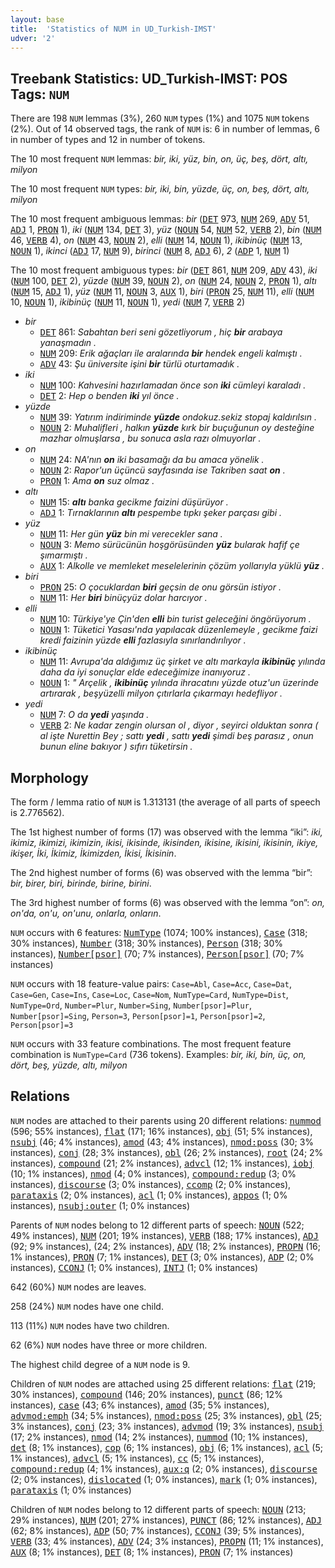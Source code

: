 ```yaml
---
layout: base
title:  'Statistics of NUM in UD_Turkish-IMST'
udver: '2'
---
```


## Treebank Statistics: UD_Turkish-IMST: POS Tags: `NUM`

There are 198 `NUM` lemmas (3%), 260 `NUM` types (1%) and 1075 `NUM` tokens (2%).
Out of 14 observed tags, the rank of `NUM` is: 6 in number of lemmas, 6 in number of types and 12 in number of tokens.

The 10 most frequent `NUM` lemmas: <em>bir, iki, yüz, bin, on, üç, beş, dört, altı, milyon</em>

The 10 most frequent `NUM` types:  <em>bir, iki, bin, yüzde, üç, on, beş, dört, altı, milyon</em>

The 10 most frequent ambiguous lemmas: <em>bir</em> (<tt><a href="tr_imst-pos-DET.html">DET</a></tt> 973, <tt><a href="tr_imst-pos-NUM.html">NUM</a></tt> 269, <tt><a href="tr_imst-pos-ADV.html">ADV</a></tt> 51, <tt><a href="tr_imst-pos-ADJ.html">ADJ</a></tt> 1, <tt><a href="tr_imst-pos-PRON.html">PRON</a></tt> 1), <em>iki</em> (<tt><a href="tr_imst-pos-NUM.html">NUM</a></tt> 134, <tt><a href="tr_imst-pos-DET.html">DET</a></tt> 3), <em>yüz</em> (<tt><a href="tr_imst-pos-NOUN.html">NOUN</a></tt> 54, <tt><a href="tr_imst-pos-NUM.html">NUM</a></tt> 52, <tt><a href="tr_imst-pos-VERB.html">VERB</a></tt> 2), <em>bin</em> (<tt><a href="tr_imst-pos-NUM.html">NUM</a></tt> 46, <tt><a href="tr_imst-pos-VERB.html">VERB</a></tt> 4), <em>on</em> (<tt><a href="tr_imst-pos-NUM.html">NUM</a></tt> 43, <tt><a href="tr_imst-pos-NOUN.html">NOUN</a></tt> 2), <em>elli</em> (<tt><a href="tr_imst-pos-NUM.html">NUM</a></tt> 14, <tt><a href="tr_imst-pos-NOUN.html">NOUN</a></tt> 1), <em>ikibinüç</em> (<tt><a href="tr_imst-pos-NUM.html">NUM</a></tt> 13, <tt><a href="tr_imst-pos-NOUN.html">NOUN</a></tt> 1), <em>ikinci</em> (<tt><a href="tr_imst-pos-ADJ.html">ADJ</a></tt> 17, <tt><a href="tr_imst-pos-NUM.html">NUM</a></tt> 9), <em>birinci</em> (<tt><a href="tr_imst-pos-NUM.html">NUM</a></tt> 8, <tt><a href="tr_imst-pos-ADJ.html">ADJ</a></tt> 6), <em>2</em> (<tt><a href="tr_imst-pos-ADP.html">ADP</a></tt> 1, <tt><a href="tr_imst-pos-NUM.html">NUM</a></tt> 1)

The 10 most frequent ambiguous types:  <em>bir</em> (<tt><a href="tr_imst-pos-DET.html">DET</a></tt> 861, <tt><a href="tr_imst-pos-NUM.html">NUM</a></tt> 209, <tt><a href="tr_imst-pos-ADV.html">ADV</a></tt> 43), <em>iki</em> (<tt><a href="tr_imst-pos-NUM.html">NUM</a></tt> 100, <tt><a href="tr_imst-pos-DET.html">DET</a></tt> 2), <em>yüzde</em> (<tt><a href="tr_imst-pos-NUM.html">NUM</a></tt> 39, <tt><a href="tr_imst-pos-NOUN.html">NOUN</a></tt> 2), <em>on</em> (<tt><a href="tr_imst-pos-NUM.html">NUM</a></tt> 24, <tt><a href="tr_imst-pos-NOUN.html">NOUN</a></tt> 2, <tt><a href="tr_imst-pos-PRON.html">PRON</a></tt> 1), <em>altı</em> (<tt><a href="tr_imst-pos-NUM.html">NUM</a></tt> 15, <tt><a href="tr_imst-pos-ADJ.html">ADJ</a></tt> 1), <em>yüz</em> (<tt><a href="tr_imst-pos-NUM.html">NUM</a></tt> 11, <tt><a href="tr_imst-pos-NOUN.html">NOUN</a></tt> 3, <tt><a href="tr_imst-pos-AUX.html">AUX</a></tt> 1), <em>biri</em> (<tt><a href="tr_imst-pos-PRON.html">PRON</a></tt> 25, <tt><a href="tr_imst-pos-NUM.html">NUM</a></tt> 11), <em>elli</em> (<tt><a href="tr_imst-pos-NUM.html">NUM</a></tt> 10, <tt><a href="tr_imst-pos-NOUN.html">NOUN</a></tt> 1), <em>ikibinüç</em> (<tt><a href="tr_imst-pos-NUM.html">NUM</a></tt> 11, <tt><a href="tr_imst-pos-NOUN.html">NOUN</a></tt> 1), <em>yedi</em> (<tt><a href="tr_imst-pos-NUM.html">NUM</a></tt> 7, <tt><a href="tr_imst-pos-VERB.html">VERB</a></tt> 2)


* <em>bir</em>
  * <tt><a href="tr_imst-pos-DET.html">DET</a></tt> 861: <em>Sabahtan beri seni gözetliyorum , hiç <b>bir</b> arabaya yanaşmadın .</em>
  * <tt><a href="tr_imst-pos-NUM.html">NUM</a></tt> 209: <em>Erik ağaçları ile aralarında <b>bir</b> hendek engeli kalmıştı .</em>
  * <tt><a href="tr_imst-pos-ADV.html">ADV</a></tt> 43: <em>Şu üniversite işini <b>bir</b> türlü oturtamadık .</em>
* <em>iki</em>
  * <tt><a href="tr_imst-pos-NUM.html">NUM</a></tt> 100: <em>Kahvesini hazırlamadan önce son <b>iki</b> cümleyi karaladı .</em>
  * <tt><a href="tr_imst-pos-DET.html">DET</a></tt> 2: <em>Hep o benden <b>iki</b> yıl önce .</em>
* <em>yüzde</em>
  * <tt><a href="tr_imst-pos-NUM.html">NUM</a></tt> 39: <em>Yatırım indiriminde <b>yüzde</b> ondokuz.sekiz stopaj kaldırılsın .</em>
  * <tt><a href="tr_imst-pos-NOUN.html">NOUN</a></tt> 2: <em>Muhalifleri , halkın <b>yüzde</b> kırk bir buçuğunun oy desteğine mazhar olmuşlarsa , bu sonuca asla razı olmuyorlar .</em>
* <em>on</em>
  * <tt><a href="tr_imst-pos-NUM.html">NUM</a></tt> 24: <em>NA'nın <b>on</b> iki basamağı da bu amaca yönelik .</em>
  * <tt><a href="tr_imst-pos-NOUN.html">NOUN</a></tt> 2: <em>Rapor'un üçüncü sayfasında ise Takriben saat <b>on</b> .</em>
  * <tt><a href="tr_imst-pos-PRON.html">PRON</a></tt> 1: <em>Ama <b>on</b> suz olmaz .</em>
* <em>altı</em>
  * <tt><a href="tr_imst-pos-NUM.html">NUM</a></tt> 15: <em><b>altı</b> banka gecikme faizini düşürüyor .</em>
  * <tt><a href="tr_imst-pos-ADJ.html">ADJ</a></tt> 1: <em>Tırnaklarının <b>altı</b> pespembe tıpkı şeker parçası gibi .</em>
* <em>yüz</em>
  * <tt><a href="tr_imst-pos-NUM.html">NUM</a></tt> 11: <em>Her gün <b>yüz</b> bin mi verecekler sana .</em>
  * <tt><a href="tr_imst-pos-NOUN.html">NOUN</a></tt> 3: <em>Memo sürücünün hoşgörüsünden <b>yüz</b> bularak hafif çe şımarmıştı .</em>
  * <tt><a href="tr_imst-pos-AUX.html">AUX</a></tt> 1: <em>Alkolle ve memleket meselelerinin çözüm yollarıyla yüklü <b>yüz</b> .</em>
* <em>biri</em>
  * <tt><a href="tr_imst-pos-PRON.html">PRON</a></tt> 25: <em>O çocuklardan <b>biri</b> geçsin de onu görsün istiyor .</em>
  * <tt><a href="tr_imst-pos-NUM.html">NUM</a></tt> 11: <em>Her <b>biri</b> binüçyüz dolar harcıyor .</em>
* <em>elli</em>
  * <tt><a href="tr_imst-pos-NUM.html">NUM</a></tt> 10: <em>Türkiye'ye Çin'den <b>elli</b> bin turist geleceğini öngörüyorum .</em>
  * <tt><a href="tr_imst-pos-NOUN.html">NOUN</a></tt> 1: <em>Tüketici Yasası'nda yapılacak düzenlemeyle , gecikme faizi kredi faizinin yüzde <b>elli</b> fazlasıyla sınırlandırılıyor .</em>
* <em>ikibinüç</em>
  * <tt><a href="tr_imst-pos-NUM.html">NUM</a></tt> 11: <em>Avrupa'da aldığımız üç şirket ve altı markayla <b>ikibinüç</b> yılında daha da iyi sonuçlar elde edeceğimize inanıyoruz .</em>
  * <tt><a href="tr_imst-pos-NOUN.html">NOUN</a></tt> 1: <em>" Arçelik , <b>ikibinüç</b> yılında ihracatını yüzde otuz'un üzerinde artırarak , beşyüzelli milyon çıtırlarla çıkarmayı hedefliyor .</em>
* <em>yedi</em>
  * <tt><a href="tr_imst-pos-NUM.html">NUM</a></tt> 7: <em>O da <b>yedi</b> yaşında .</em>
  * <tt><a href="tr_imst-pos-VERB.html">VERB</a></tt> 2: <em>Ne kadar zengin olursan ol , diyor , seyirci olduktan sonra ( al işte Nurettin Bey ; sattı <b>yedi</b> , sattı <b>yedi</b> şimdi beş parasız , onun bunun eline bakıyor ) sıfırı tüketirsin .</em>

## Morphology

The form / lemma ratio of `NUM` is 1.313131 (the average of all parts of speech is 2.776562).

The 1st highest number of forms (17) was observed with the lemma “iki”: <em>iki, ikimiz, ikimizi, ikimizin, ikisi, ikisinde, ikisinden, ikisine, ikisini, ikisinin, ikiye, ikişer, İki, İkimiz, İkimizden, İkisi, İkisinin</em>.

The 2nd highest number of forms (6) was observed with the lemma “bir”: <em>bir, birer, biri, birinde, birine, birini</em>.

The 3rd highest number of forms (6) was observed with the lemma “on”: <em>on, on'da, on'u, on'unu, onlarla, onların</em>.

`NUM` occurs with 6 features: <tt><a href="tr_imst-feat-NumType.html">NumType</a></tt> (1074; 100% instances), <tt><a href="tr_imst-feat-Case.html">Case</a></tt> (318; 30% instances), <tt><a href="tr_imst-feat-Number.html">Number</a></tt> (318; 30% instances), <tt><a href="tr_imst-feat-Person.html">Person</a></tt> (318; 30% instances), <tt><a href="tr_imst-feat-Number-psor.html">Number[psor]</a></tt> (70; 7% instances), <tt><a href="tr_imst-feat-Person-psor.html">Person[psor]</a></tt> (70; 7% instances)

`NUM` occurs with 18 feature-value pairs: `Case=Abl`, `Case=Acc`, `Case=Dat`, `Case=Gen`, `Case=Ins`, `Case=Loc`, `Case=Nom`, `NumType=Card`, `NumType=Dist`, `NumType=Ord`, `Number=Plur`, `Number=Sing`, `Number[psor]=Plur`, `Number[psor]=Sing`, `Person=3`, `Person[psor]=1`, `Person[psor]=2`, `Person[psor]=3`

`NUM` occurs with 33 feature combinations.
The most frequent feature combination is `NumType=Card` (736 tokens).
Examples: <em>bir, iki, bin, üç, on, dört, beş, yüzde, altı, milyon</em>


## Relations

`NUM` nodes are attached to their parents using 20 different relations: <tt><a href="tr_imst-dep-nummod.html">nummod</a></tt> (596; 55% instances), <tt><a href="tr_imst-dep-flat.html">flat</a></tt> (171; 16% instances), <tt><a href="tr_imst-dep-obj.html">obj</a></tt> (51; 5% instances), <tt><a href="tr_imst-dep-nsubj.html">nsubj</a></tt> (46; 4% instances), <tt><a href="tr_imst-dep-amod.html">amod</a></tt> (43; 4% instances), <tt><a href="tr_imst-dep-nmod-poss.html">nmod:poss</a></tt> (30; 3% instances), <tt><a href="tr_imst-dep-conj.html">conj</a></tt> (28; 3% instances), <tt><a href="tr_imst-dep-obl.html">obl</a></tt> (26; 2% instances), <tt><a href="tr_imst-dep-root.html">root</a></tt> (24; 2% instances), <tt><a href="tr_imst-dep-compound.html">compound</a></tt> (21; 2% instances), <tt><a href="tr_imst-dep-advcl.html">advcl</a></tt> (12; 1% instances), <tt><a href="tr_imst-dep-iobj.html">iobj</a></tt> (10; 1% instances), <tt><a href="tr_imst-dep-nmod.html">nmod</a></tt> (4; 0% instances), <tt><a href="tr_imst-dep-compound-redup.html">compound:redup</a></tt> (3; 0% instances), <tt><a href="tr_imst-dep-discourse.html">discourse</a></tt> (3; 0% instances), <tt><a href="tr_imst-dep-ccomp.html">ccomp</a></tt> (2; 0% instances), <tt><a href="tr_imst-dep-parataxis.html">parataxis</a></tt> (2; 0% instances), <tt><a href="tr_imst-dep-acl.html">acl</a></tt> (1; 0% instances), <tt><a href="tr_imst-dep-appos.html">appos</a></tt> (1; 0% instances), <tt><a href="tr_imst-dep-nsubj-outer.html">nsubj:outer</a></tt> (1; 0% instances)

Parents of `NUM` nodes belong to 12 different parts of speech: <tt><a href="tr_imst-pos-NOUN.html">NOUN</a></tt> (522; 49% instances), <tt><a href="tr_imst-pos-NUM.html">NUM</a></tt> (201; 19% instances), <tt><a href="tr_imst-pos-VERB.html">VERB</a></tt> (188; 17% instances), <tt><a href="tr_imst-pos-ADJ.html">ADJ</a></tt> (92; 9% instances),  (24; 2% instances), <tt><a href="tr_imst-pos-ADV.html">ADV</a></tt> (18; 2% instances), <tt><a href="tr_imst-pos-PROPN.html">PROPN</a></tt> (16; 1% instances), <tt><a href="tr_imst-pos-PRON.html">PRON</a></tt> (7; 1% instances), <tt><a href="tr_imst-pos-DET.html">DET</a></tt> (3; 0% instances), <tt><a href="tr_imst-pos-ADP.html">ADP</a></tt> (2; 0% instances), <tt><a href="tr_imst-pos-CCONJ.html">CCONJ</a></tt> (1; 0% instances), <tt><a href="tr_imst-pos-INTJ.html">INTJ</a></tt> (1; 0% instances)

642 (60%) `NUM` nodes are leaves.

258 (24%) `NUM` nodes have one child.

113 (11%) `NUM` nodes have two children.

62 (6%) `NUM` nodes have three or more children.

The highest child degree of a `NUM` node is 9.

Children of `NUM` nodes are attached using 25 different relations: <tt><a href="tr_imst-dep-flat.html">flat</a></tt> (219; 30% instances), <tt><a href="tr_imst-dep-compound.html">compound</a></tt> (146; 20% instances), <tt><a href="tr_imst-dep-punct.html">punct</a></tt> (86; 12% instances), <tt><a href="tr_imst-dep-case.html">case</a></tt> (43; 6% instances), <tt><a href="tr_imst-dep-amod.html">amod</a></tt> (35; 5% instances), <tt><a href="tr_imst-dep-advmod-emph.html">advmod:emph</a></tt> (34; 5% instances), <tt><a href="tr_imst-dep-nmod-poss.html">nmod:poss</a></tt> (25; 3% instances), <tt><a href="tr_imst-dep-obl.html">obl</a></tt> (25; 3% instances), <tt><a href="tr_imst-dep-conj.html">conj</a></tt> (23; 3% instances), <tt><a href="tr_imst-dep-advmod.html">advmod</a></tt> (19; 3% instances), <tt><a href="tr_imst-dep-nsubj.html">nsubj</a></tt> (17; 2% instances), <tt><a href="tr_imst-dep-nmod.html">nmod</a></tt> (14; 2% instances), <tt><a href="tr_imst-dep-nummod.html">nummod</a></tt> (10; 1% instances), <tt><a href="tr_imst-dep-det.html">det</a></tt> (8; 1% instances), <tt><a href="tr_imst-dep-cop.html">cop</a></tt> (6; 1% instances), <tt><a href="tr_imst-dep-obj.html">obj</a></tt> (6; 1% instances), <tt><a href="tr_imst-dep-acl.html">acl</a></tt> (5; 1% instances), <tt><a href="tr_imst-dep-advcl.html">advcl</a></tt> (5; 1% instances), <tt><a href="tr_imst-dep-cc.html">cc</a></tt> (5; 1% instances), <tt><a href="tr_imst-dep-compound-redup.html">compound:redup</a></tt> (4; 1% instances), <tt><a href="tr_imst-dep-aux-q.html">aux:q</a></tt> (2; 0% instances), <tt><a href="tr_imst-dep-discourse.html">discourse</a></tt> (2; 0% instances), <tt><a href="tr_imst-dep-dislocated.html">dislocated</a></tt> (1; 0% instances), <tt><a href="tr_imst-dep-mark.html">mark</a></tt> (1; 0% instances), <tt><a href="tr_imst-dep-parataxis.html">parataxis</a></tt> (1; 0% instances)

Children of `NUM` nodes belong to 12 different parts of speech: <tt><a href="tr_imst-pos-NOUN.html">NOUN</a></tt> (213; 29% instances), <tt><a href="tr_imst-pos-NUM.html">NUM</a></tt> (201; 27% instances), <tt><a href="tr_imst-pos-PUNCT.html">PUNCT</a></tt> (86; 12% instances), <tt><a href="tr_imst-pos-ADJ.html">ADJ</a></tt> (62; 8% instances), <tt><a href="tr_imst-pos-ADP.html">ADP</a></tt> (50; 7% instances), <tt><a href="tr_imst-pos-CCONJ.html">CCONJ</a></tt> (39; 5% instances), <tt><a href="tr_imst-pos-VERB.html">VERB</a></tt> (33; 4% instances), <tt><a href="tr_imst-pos-ADV.html">ADV</a></tt> (24; 3% instances), <tt><a href="tr_imst-pos-PROPN.html">PROPN</a></tt> (11; 1% instances), <tt><a href="tr_imst-pos-AUX.html">AUX</a></tt> (8; 1% instances), <tt><a href="tr_imst-pos-DET.html">DET</a></tt> (8; 1% instances), <tt><a href="tr_imst-pos-PRON.html">PRON</a></tt> (7; 1% instances)

